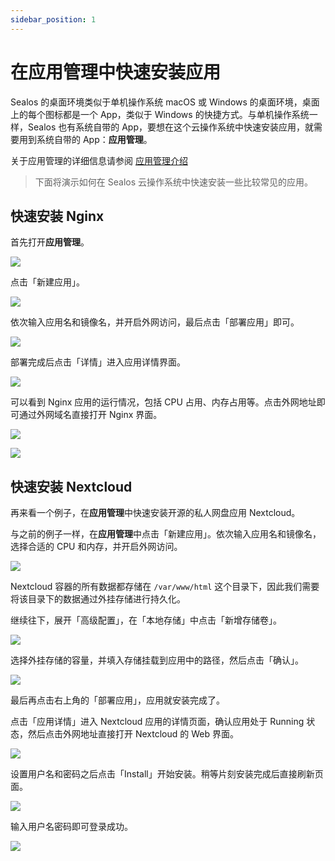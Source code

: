 ```yaml
---
sidebar_position: 1
---
```


# 在应用管理中快速安装应用

Sealos 的桌面环境类似于单机操作系统 macOS 或 Windows 的桌面环境，桌面上的每个图标都是一个 App，类似于 Windows 的快捷方式。与单机操作系统一样，Sealos 也有系统自带的 App，要想在这个云操作系统中快速安装应用，就需要用到系统自带的 App：**应用管理**。

关于应用管理的详细信息请参阅 [应用管理介绍](../platform-components/applaunchpad/applaunchpad.md)

> 下面将演示如何在 Sealos 云操作系统中快速安装一些比较常见的应用。

## 快速安装 Nginx

首先打开**应用管理**。

![](./images/app-launchpad-zh.webp)

点击「新建应用」。

![](./images/app-list.png)

依次输入应用名和镜像名，并开启外网访问，最后点击「部署应用」即可。

![](./images/app-deployment.png)

部署完成后点击「详情」进入应用详情界面。

![](./images/app-list-2.png)

可以看到 Nginx 应用的运行情况，包括 CPU 占用、内存占用等。点击外网地址即可通过外网域名直接打开 Nginx 界面。

![](./images/app-nginx.png)

![](./images/SCR-20230529-sokx.png)

## 快速安装 Nextcloud

再来看一个例子，在**应用管理**中快速安装开源的私人网盘应用 Nextcloud。

与之前的例子一样，在**应用管理**中点击「新建应用」。依次输入应用名和镜像名，选择合适的 CPU 和内存，并开启外网访问。

![](./images/app-deployment-2.png)

Nextcloud 容器的所有数据都存储在 `/var/www/html` 这个目录下，因此我们需要将该目录下的数据通过外挂存储进行持久化。

继续往下，展开「高级配置」，在「本地存储」中点击「新增存储卷」。

![](./images/app-deployment-3.png)

选择外挂存储的容量，并填入存储挂载到应用中的路径，然后点击「确认」。

![](./images/SCR-20230529-tlpi.png)

最后再点击右上角的「部署应用」，应用就安装完成了。

点击「应用详情」进入 Nextcloud 应用的详情页面，确认应用处于 Running 状态，然后点击外网地址直接打开 Nextcloud 的 Web 界面。

![](./images/SCR-20230529-tpsc.jpg)

设置用户名和密码之后点击「Install」开始安装。稍等片刻安装完成后直接刷新页面。

![](./images/SCR-20230529-ualx.jpg)

输入用户名密码即可登录成功。

![](./images/SCR-20230529-ubqj.jpg)